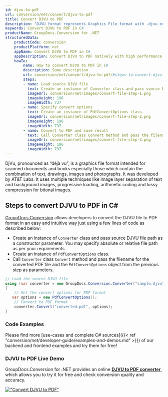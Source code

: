 ```yaml
---
id: djvu-to-pdf
url: conversion/net/convert/djvu-to-pdf
title: Convert DJVU to PDF
description: "DJVU format represents Graphics File format with .djvu extension. Learn how to convert DJVU to PDF file programmatically in C# language using GroupDocs.Conversion for .NET library."
keywords: Convert DJVU to PDF in C#
productName: GroupDocs.Conversion for .NET
structuredData:
    productCode: conversion
    productPlatform: net
    appName: Convert DJVU to PDF in C#
    appDescription: Convert DJVU to PDF natively with high performance using C# language and server side GroupDocs.Conversion for .NET APIs, without the use of any software like Microsoft or Open Office.
    howTo:
        name: How to convert DJVU to PDF in C# 
        description: Some description
        url: conversion/net/convert/djvu-to-pdf/#steps-to-convert-djvu-to-pdf-in-c
        steps:
        - name: Load source DJVU file 
          text: Create an instance of Converter class and pass source DJVU file path as a constructor parameter. You may specify absolute or relative file path as per your requirements. 
          imageUrl: conversion/net/images/convert-file-step-1.png
          imageHeight: 196
          imageWidth: 737
        - name: Specify convert options 
          text: Create an instance of PdfConvertOptions class.
          imageUrl: conversion/net/images/convert-file-step-2.png
          imageHeight: 196
          imageWidth: 737
        - name: Convert to PDF and save result 
          text: Call Converter class Convert method and pass the filename for the converted HTML file and the PdfConvertOptions object from the previous step as parameters.
          imageUrl: conversion/net/images/convert-file-step-3.png
          imageHeight: 196
          imageWidth: 737
---
```


DjVu, pronounced as “déjà vu”, is a graphics file format intended for scanned documents and books especially those which contain the combination of text, drawings, images and photographs. It was developed by AT&T Labs. It uses multiple techniques like image layer separation of text and background images, progressive loading, arithmetic coding and lossy compression for bitonal images.

## Steps to convert DJVU to PDF in C#

[GroupDocs.Conversion](https://products.groupdocs.com/conversion/net) allows developers to convert the DJVU file to PDF format in an easy and intuitive way just using a few lines of code as described below:

* Create an instance of `Converter` class and pass source DJVU file path as a constructor parameter. You may specify absolute or relative file path as per your requirements. 
* Create an instance of `PdfConvertOptions` class.
* Call `Converter` class `Convert` method and pass the filename for the converted PDF file and the `PdfConvertOptions` object from the previous step as parameters.

```csharp
// Load the source DJVU file
using (var converter = new GroupDocs.Conversion.Converter("sample.djvu"))
{
    // Set the convert options for PDF format
   var options = new PdfConvertOptions();
    // Convert to PDF format
    converter.Convert("converted.pdf", options);
}
```

### Code Examples

Please find more [use-cases and complete C# sources]({{< ref "conversion/net/developer-guide/examples-and-demos.md" >}}) of our backend and frontend examples and try them for free!

### DJVU to PDF Live Demo

GroupDocs.Conversion for .NET provides an online [**DJVU to PDF converter**](https://products.groupdocs.app/conversion/djvu-to-pdf), which allows you to try it for free and check conversion quality and accuracy.

[!["Convert DJVU to PDF"](conversion/net/images/convert-to-pdf/convert-djvu-to-pdf.png)](https://products.groupdocs.app/conversion/djvu-to-pdf)